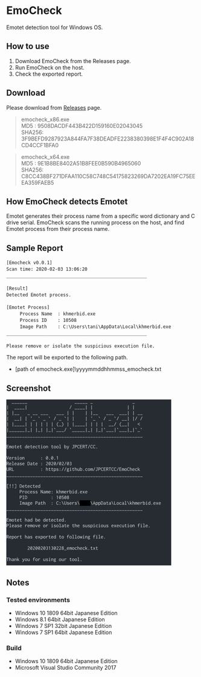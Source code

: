 # EmoCheck

Emotet detection tool for Windows OS.

## How to use

1. Download EmoCheck from the Releases page.
2. Run EmoCheck on the host.
3. Check the exported report.

## Download

Please download from [Releases](https://github.com/JPCERTCC/EmoCheck/releases) page.

> emocheck_x86.exe  
>   MD5   : 9508DACDF443B422D159160E02043045  
>   SHA256: 3F9BEFD9287923A844FA7F38DEADFE2238380398E1F4F4C902A18CD4CCF1BFA0  

> emocheck_x64.exe  
>   MD5   : 9E1B8BE8402A51B8FEE0B590B4965060  
>   SHA256: C8CC438BF271DFAA110C58C748C54175823269DA7202EA19FC75EEEA359FAEB5  

## How EmoCheck detects Emotet

Emotet generates their process name from a specific word dictionary and C drive serial.
EmoCheck scans the running process on the host, and find Emotet process from their process name.

## Sample Report

```txt
[Emocheck v0.0.1]
Scan time: 2020-02-03 13:06:20
____________________________________________________

[Result] 
Detected Emotet process.

[Emotet Process] 
     Process Name  : khmerbid.exe
     Process ID    : 10508
     Image Path    : C:\Users\tani\AppData\Local\khmerbid.exe
____________________________________________________

Please remove or isolate the suspicious execution file.
```

The report will be exported to the following path.

- [path of emocheck.exe]\yyyymmddhhmmss_emocheck.txt

## Screenshot

<div align="left"><img src="./img/report_en.png"></div>

## Notes

### Tested environments

- Windows 10 1809 64bit Japanese Edition
- Windows 8.1 64bit Japanese Edition
- Windows 7 SP1 32bit Japanese Edition
- Windows 7 SP1 64bit Japanese Edition

### Build

- Windows 10 1809 64bit Japanese Edition
- Microsoft Visual Studio Community 2017
